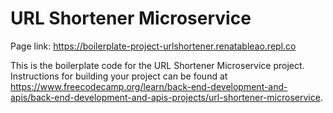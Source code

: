 # URL Shortener Microservice

Page link: https://boilerplate-project-urlshortener.renatableao.repl.co

This is the boilerplate code for the URL Shortener Microservice project. Instructions for building your project can be found at https://www.freecodecamp.org/learn/back-end-development-and-apis/back-end-development-and-apis-projects/url-shortener-microservice.
